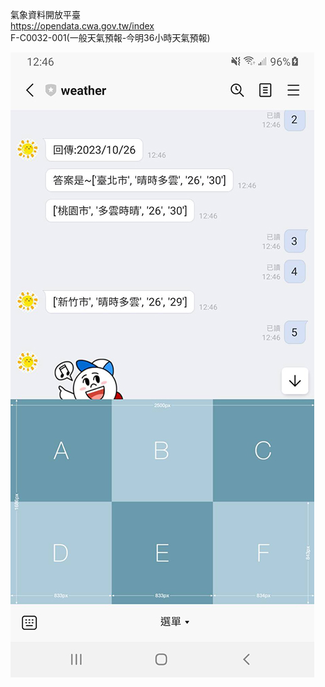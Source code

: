 
氣象資料開放平臺  
https://opendata.cwa.gov.tw/index  
F-C0032-001(一般天氣預報-今明36小時天氣預報)  

  

![image](https://github.com/miyachun/line-weather/blob/main/demo.jpg)
